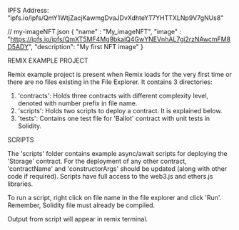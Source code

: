 IPFS Address:  "ipfs.io/ipfs/QmY1WtjZacjKawmgDvaJDvXdhteYT7YHTTXLNp9V7gNUs8"


// my-imageNFT.json
{
"name" : "My_imageNFT",
"image" : "https://ipfs.io/ipfs/QmXT5MF4Mg9bkaiQ4GwYNEVnhAL7gi2rzNAwcmFM8D5ADY",
"description": "My first NFT image"
}


REMIX EXAMPLE PROJECT

Remix example project is present when Remix loads for the very first time or there are no files existing in the File Explorer. 
It contains 3 directories:

1. 'contracts': Holds three contracts with different complexity level, denoted with number prefix in file name.
2. 'scripts': Holds two scripts to deploy a contract. It is explained below.
3. 'tests': Contains one test file for 'Ballot' contract with unit tests in Solidity.

SCRIPTS

The 'scripts' folder contains example async/await scripts for deploying the 'Storage' contract.
For the deployment of any other contract, 'contractName' and 'constructorArgs' should be updated (along with other code if required). 
Scripts have full access to the web3.js and ethers.js libraries.

To run a script, right click on file name in the file explorer and click 'Run'. Remember, Solidity file must already be compiled.

Output from script will appear in remix terminal.
